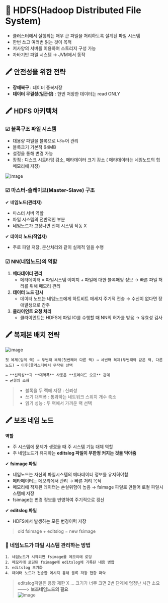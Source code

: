 # 📑 HDFS(Hadoop Distributed File System)

- 클러스터에서 실행되는 매우 큰 파일을 처리하도록 설계된 파일 시스템
- 한번 쓰고 여러번 읽는 것이 목적
- 저사양의 서버를 이용하여 스토리지 구성 가능
- 자바기반 파일 시스템 → JVM에서 동작

## 🖍 안전성을 위한 전략

- **장애복구** : 데이터 중복저장
- **데이터 무결성(일관성)** : 한번 저장한 데이터는 read ONLY

## 🖍 HDFS 아키텍처

### ☑ **블록구조** 파일 시스템

- 대용량 파일을 블록으로 나누어 관리
- 블록크기 기본적 64MB
- 설정을 통해 변경 가능
- 장점 : 디스크 시트타임 감소, 메타데이터 크기 감소 ( 메타데이터는 네임노드의 힙 메모리에 저장)

![image](https://user-images.githubusercontent.com/72757829/107148805-8c04c380-6998-11eb-926a-fcbc250c0c06.png)

### ☑ 마스터-슬레이브(Master-Slave) 구조

✔ **네임노드(관리자)** 

- 마스터 서버 역할
- 파일 시스템의 전반적인 부분
- 네임노드가 고장나면  전체 시스템 작동 X

✔ **데이터 노드(작업자)**

- 주로 파일 저장, 분산처리와 같이 실제적 일을 수행

### ☑ NN(네임노드)의 역할

1. **메타데이터 관리**
    - 메타데이터 = 파일시스템 이미지 + 파일에 대한 블록매핑 정보 → 빠른 파일 처리를 위해 메모리 관리
2. **데이터 노드 감시**
    - 데이터 노드는 네임노드에게 하트비트 메세지 주기적 전송 → 수신이 없다면 장애발생으로 간주
3. **클라이언트 요청 처리**
    - 클라이언트는 HDFS에 파일 IO를 수행할 때 NN의 허가를 받음 → 유효성 검사

## 🖍 복제본 배치 전략
![image](https://user-images.githubusercontent.com/72757829/107201079-dc812d00-6a3b-11eb-9837-dc1795a7c5bc.png)   
```
첫 복제(임의 랙) → 두번째 복제(첫번째와 다른 랙) → 세번째 복제(두번째와 같은 랙, 다른 노드) → 이후(클러스터에서 무작위 선택
```   
```
→ **신뢰성**과 **대역폭** 사용은 **트레이드 오프** 관계
→ 균형의 조화
```   

> - 블록을 두 랙에 저장 : 신뢰성
> - 쓰기 대역폭 : 통과하는 네트워크 스위치 개수 축소
> - 읽기 성능 : 두 랙에서 가까운 랙 선택

## 🖍 보조 네임 노드

**역할**
- 주 시스템에 문제가 생겼을 때 주 시스템 기능 대체 역할
- 주 네임노드가 유지하는 **editslog 파일이 무한정 커지는 것을 막아줌**

✔ **fsimage 파일**

- 네임노드는 자신의 파일시스템의 메타데이터 정보를 유지히야함
- 메타메이터는 메모리에서 관리 → 빠른 처리 목적
- 메모리에 적재된 데이터는 손실위험이 높음 → fsimage 파일로 만들어 로컬 파일시스템에 저장
- fsimage는 변경 정보를 반영하여 주기적으로 갱신

✔ **editslog 파일**

- HDFS에서 발생하는 모든 변경이력 저장

> old fsimage + editslog = new fsimage

### 👀 네임노드가 파일 시스템 관리하는 방법
```text
1. 네임노드가 시작되면 fsimage를 메모리에 로딩
2. 메모리에 로딩된 fsimage에 editslog에 기록된 내용 병합
3. editslog 초기화
4. 데이터 노드가 전송한 메시지 통해 블록 저장 현황 파악
```   

> editslog파일은 용향 제한 X ... 크기가 너무 크면 2번 단계에 엄청난 시간 소요 ——> **보조네임노드의 필요**    
![image](https://user-images.githubusercontent.com/72757829/107201385-413c8780-6a3c-11eb-9f81-7ba927cec415.png)
